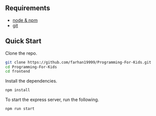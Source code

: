 ## Requirements

- [node & npm](https://nodejs.org/en/)
- [git](https://git-scm.com/downloads/)
## Quick Start

Clone the repo.

```bash
git clone https://github.com/farhan19999/Programming-For-Kids.git
cd Programming-For-Kids
cd frontend
```
Install the dependencies.

```bash
npm install
```
To start the express server, run the following.

```bash
npm run start
```

